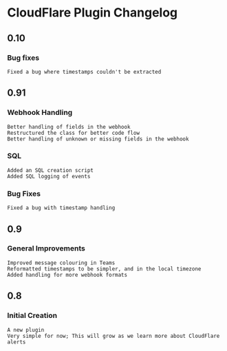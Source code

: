 # CloudFlare Plugin Changelog
## 0.10
### Bug fixes
    Fixed a bug where timestamps couldn't be extracted


## 0.91
### Webhook Handling
    Better handling of fields in the webhook
    Restructured the class for better code flow
    Better handling of unknown or missing fields in the webhook
    
### SQL
    Added an SQL creation script
    Added SQL logging of events
    
### Bug Fixes
    Fixed a bug with timestamp handling


## 0.9
### General Improvements
    Improved message colouring in Teams
    Reformatted timestamps to be simpler, and in the local timezone
    Added handling for more webhook formats
    

## 0.8
### Initial Creation
    A new plugin
    Very simple for now; This will grow as we learn more about CloudFlare alerts
    
